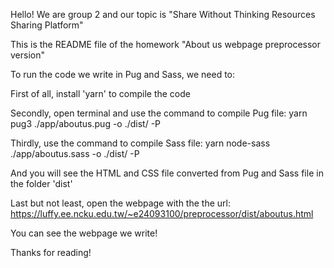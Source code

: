 Hello! We are group 2 and our topic is "Share Without Thinking Resources Sharing Platform"

This is the README file of the homework "About us webpage preprocessor version"

To run the code we write in Pug and Sass, we need to:

First of all, install 'yarn' to compile the code

Secondly, open terminal and use the command to compile Pug file: yarn pug3 ./app/aboutus.pug -o ./dist/ -P

Thirdly, use the command to compile Sass file: yarn node-sass ./app/aboutus.sass -o ./dist/ -P

And you will see the HTML and CSS file converted from Pug and Sass file in the folder 'dist'

Last but not least, open the webpage with the the url: https://luffy.ee.ncku.edu.tw/~e24093100/preprocessor/dist/aboutus.html

You can see the webpage we write!

Thanks for reading!
